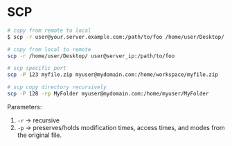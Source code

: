 # SCP
``` bash
# copy from remote to local
$ scp -r user@your.server.example.com:/path/to/foo /home/user/Desktop/

# copy from local to remote
scp -r /home/user/Desktop/ user@server_ip:/path/to/foo

# scp specific port
scp -P 123 myfile.zip myuser@mydomain.com:/home/workspace/myfile.zip

# scp copy directory recursively
scp -P 128 -rp MyFolder myuser@mydomain.com:/home/myuser/MyFolder
```

Parameters:
1. <code>-r</code> → recursive
2. <code>-p</code> → preserves/holds modification times, access times, and modes from the original file.